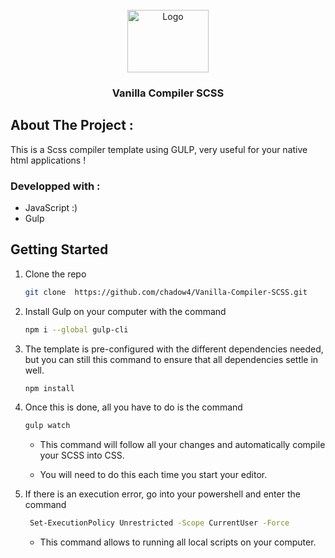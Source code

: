 
<!-- PROJECT LOGO -->
<br />
<div align="center">
  <a href="https://itexpert.fr/content/images/2020/08/sass-logo.png">
    <img src="https://itexpert.fr/content/images/2020/08/sass-logo.png" alt="Logo" width="130" height="100">
  </a>

<h3 align="center">Vanilla Compiler SCSS</h3>
</div>

## About The Project : 

This is a Scss compiler template using GULP, very useful for your native html applications !

### Developped with :

* JavaScript :)
* Gulp

## Getting Started

1. Clone the repo
   ```sh
   git clone  https://github.com/chadow4/Vanilla-Compiler-SCSS.git
   ```

2. Install Gulp on your computer with the command
   ```sh
   npm i --global gulp-cli
   ```

3. The template is pre-configured with the different dependencies needed, but you can still this command to ensure that all dependencies settle in well.
   ```sh
   npm install
   ``` 
4. Once this is done, all you have to do is the command
   ```sh
   gulp watch
   ``` 
   - This command will follow all your changes and automatically compile your SCSS into CSS.
  
   - You will need to do this each time you start your editor.

5. If there is an execution error, go into your powershell and enter the command

     ```sh
      Set-ExecutionPolicy Unrestricted -Scope CurrentUser -Force
     ``` 
    - This command allows to running all local scripts on your computer.








